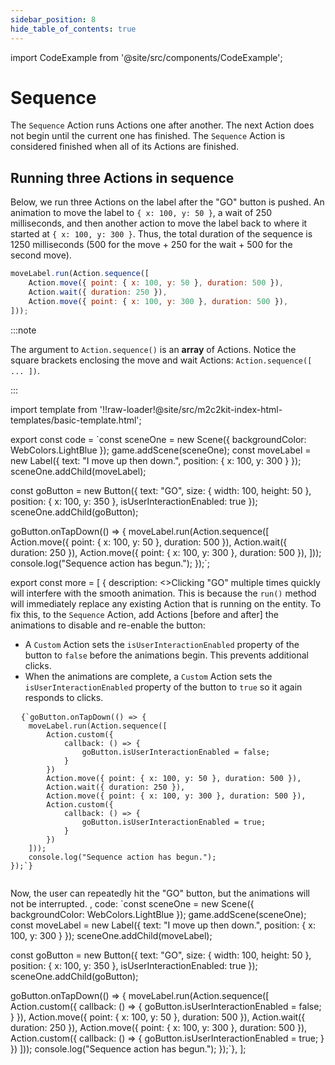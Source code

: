 ```yaml
---
sidebar_position: 8
hide_table_of_contents: true
---
```


import CodeExample from '@site/src/components/CodeExample';

# Sequence

The `Sequence` Action runs Actions one after another. The next Action does not begin until the current one has finished. The `Sequence` Action is considered finished when all of its Actions are finished.

## Running three Actions in sequence

Below, we run three Actions on the label after the "GO" button is pushed. An animation to move the label to `{ x: 100, y: 50 }`, a wait of 250 milliseconds, and then another action to move the label back to where it started at `{ x: 100, y: 300 }`. Thus, the total duration of the sequence is 1250 milliseconds (500 for the move + 250 for the wait + 500 for the second move).

```js
moveLabel.run(Action.sequence([
    Action.move({ point: { x: 100, y: 50 }, duration: 500 }),
    Action.wait({ duration: 250 }),
    Action.move({ point: { x: 100, y: 300 }, duration: 500 }),
]));
```

:::note

The argument to `Action.sequence()` is an **array** of Actions. Notice the square brackets enclosing the move and wait Actions: `Action.sequence([ ... ])`.

:::

import template from '!!raw-loader!@site/src/m2c2kit-index-html-templates/basic-template.html';

export const code = `const sceneOne = new Scene({ backgroundColor: WebColors.LightBlue });
game.addScene(sceneOne);
const moveLabel = new Label({ text: "I move up then down.", position: { x: 100, y: 300 } });
sceneOne.addChild(moveLabel);
 
const goButton = new Button({
    text: "GO",
    size: { width: 100, height: 50 },
    position: { x: 100, y: 350 },
    isUserInteractionEnabled: true
});
sceneOne.addChild(goButton);
 
goButton.onTapDown(() => {
    moveLabel.run(Action.sequence([
        Action.move({ point: { x: 100, y: 50 }, duration: 500 }),
        Action.wait({ duration: 250 }),
        Action.move({ point: { x: 100, y: 300 }, duration: 500 }),
    ]));
    console.log("Sequence action has begun.");
});`;

export const more = [
{ description: <>Clicking "GO" multiple times quickly will interfere with the smooth animation. This is because the `run()` method will immediately replace any existing Action that is running on the entity. To fix this, to the `Sequence` Action, add Actions [before and after] the animations to disable and re-enable the button:
<ul>
<li>A <code>Custom</code> Action sets the <code>isUserInteractionEnabled</code> property of the button to <code>false</code> before the animations begin. This prevents additional clicks.</li>
<li>When the animations are complete, a <code>Custom</code> Action sets the <code>isUserInteractionEnabled</code> property of the button to <code>true</code> so it again responds to clicks.</li>
</ul>
<pre>
  <code className="language-js">{`goButton.onTapDown(() => {
    moveLabel.run(Action.sequence([
        Action.custom({
            callback: () => {
                goButton.isUserInteractionEnabled = false;
            }
        })        
        Action.move({ point: { x: 100, y: 50 }, duration: 500 }),
        Action.wait({ duration: 250 }),
        Action.move({ point: { x: 100, y: 300 }, duration: 500 }),
        Action.custom({
            callback: () => {
                goButton.isUserInteractionEnabled = true;
            }
        })
    ]));
    console.log("Sequence action has begun.");
});`}
  </code>
</pre>
Now, the user can repeatedly hit the "GO" button, but the animations will not be interrupted.
</>,
code: `const sceneOne = new Scene({ backgroundColor: WebColors.LightBlue });
game.addScene(sceneOne);
const moveLabel = new Label({ text: "I move up then down.", position: { x: 100, y: 300 } });
sceneOne.addChild(moveLabel);
 
const goButton = new Button({
    text: "GO",
    size: { width: 100, height: 50 },
    position: { x: 100, y: 350 },
    isUserInteractionEnabled: true
});
sceneOne.addChild(goButton);
 
goButton.onTapDown(() => {
    moveLabel.run(Action.sequence([
        Action.custom({
            callback: () => {
                goButton.isUserInteractionEnabled = false;
            }
        }),
        Action.move({ point: { x: 100, y: 50 }, duration: 500 }),
        Action.wait({ duration: 250 }),
        Action.move({ point: { x: 100, y: 300 }, duration: 500 }),
        Action.custom({
            callback: () => {
                goButton.isUserInteractionEnabled = true;
            }
        })
    ]));
    console.log("Sequence action has begun.");
});`},
];

<CodeExample code={code} more={more} template={template} console="true"/>
